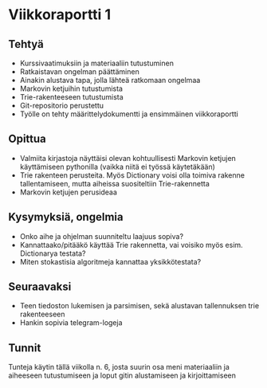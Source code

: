 # Viikkoraportti 1
## Tehtyä
* Kurssivaatimuksiin ja materiaaliin tutustuminen
* Ratkaistavan ongelman päättäminen
* Ainakin alustava tapa, jolla lähteä ratkomaan ongelmaa
* Markovin ketjuihin tutustumista
* Trie-rakenteeseen tutustumista
* Git-repositorio perustettu
* Työlle on tehty määrittelydokumentti ja ensimmäinen viikkoraportti

## Opittua
* Valmiita kirjastoja näyttäisi olevan kohtuullisesti Markovin ketjujen käyttämiseen pythonilla (vaikka niitä ei työssä käytetäkään)
* Trie rakenteen perusteita. Myös Dictionary voisi olla toimiva rakenne tallentamiseen, mutta aiheissa suositeltiin Trie-rakennetta
* Markovin ketjujen perusideaa

## Kysymyksiä, ongelmia
* Onko aihe ja ohjelman suunniteltu laajuus sopiva?
* Kannattaako/pitääkö käyttää Trie rakennetta, vai voisiko myös esim. Dictionarya testata?
* Miten stokastisia algoritmeja kannattaa yksikkötestata?

## Seuraavaksi
* Teen tiedoston lukemisen ja parsimisen, sekä alustavan tallennuksen trie rakenteeseen
* Hankin sopivia telegram-logeja

## Tunnit
Tunteja käytin tällä viikolla n. 6, josta suurin osa meni materiaaliin ja aiheeseen tutustumiseen ja loput gitin alustamiseen ja kirjoittamiseen
